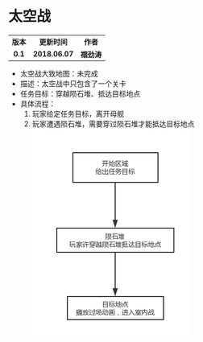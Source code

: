 # 太空战
<table>
  <tr>
    <td align="center"><b>版本</b></td>
    <td align="center"><b>更新时间</b></td>
    <td align="center"><b>作者</b></td>
  </tr>
  <tr>
    <td align="center"><b>0.1</b></td>
    <td align="center"><b>2018.06.07</b></td>
    <td align="center"><b>禤劲涛</b></td>
  </tr>
</table>

- 太空战大致地图：未完成
- 描述：太空战中只包含了一个关卡
- 任务目标：穿越陨石堆、抵达目标地点
- 具体流程：
    1. 玩家给定任务目标，离开母舰
    2. 玩家遭遇陨石堆，需要穿过陨石堆才能抵达目标地点
    ![关卡流程](../../images/planning/太空战流程.png)